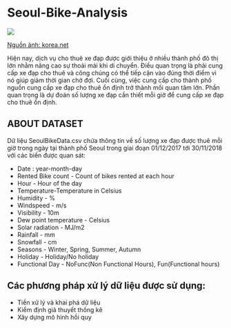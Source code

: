 # Seoul-Bike-Analysis
![](https://www.korea.net/upload/content/editImage/20180404_bike_article_01.jpg)

[Nguồn ảnh: korea.net](https://www.korea.net/NewsFocus/Society/view?articleId=156692)

Hiện nay, dịch vụ cho thuê xe đạp được giới thiệu ở nhiều thành phố đô thị lớn nhằm nâng cao sự thoải mái
khi di chuyển. Điều quan trọng là phải cung cấp xe đạp cho thuê và công chúng có thể tiếp cận vào đúng
thời điểm vì nó giúp giảm thời gian chờ đợi. Cuối cùng, việc cung cấp cho thành phố nguồn cung cấp xe đạp
cho thuê ổn định trở thành mối quan tâm lớn. Phần quan trọng là dự đoán số lượng xe đạp cần thiết mỗi giờ
để cung cấp xe đạp cho thuê ổn định.

## ABOUT DATASET
Dữ liệu SeoulBikeData.csv chứa thông tin về số lượng xe đạp được thuê mỗi giờ trong ngày tại thành phố Seoul trong giai đoạn 01/12/2017 tới 30/11/2018 với các biến được quan sát:

* Date : year-month-day
* Rented Bike count - Count of bikes rented at each hour
* Hour - Hour of the day
* Temperature-Temperature in Celsius
* Humidity - %
* Windspeed - m/s
* Visibility - 10m
* Dew point temperature - Celsius
* Solar radiation - MJ/m2
* Rainfall - mm
* Snowfall - cm
* Seasons - Winter, Spring, Summer, Autumn
* Holiday - Holiday/No holiday
* Functional Day - NoFunc(Non Functional Hours), Fun(Functional hours)

## Các phương pháp xử lý dữ liệu được sử dụng:
* Tiền xử lý và khai phá dữ liệu
* Kiểm định giả thuyết thống kê
* Xây dựng mô hình hồi quy
